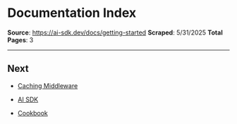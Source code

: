 # Documentation Index

**Source**: https://ai-sdk.dev/docs/getting-started
**Scraped**: 5/31/2025
**Total Pages**: 3

---

## Next

- [Caching Middleware](cookbook/next/caching-middleware.md)

- [AI SDK](index.md)
- [Cookbook](cookbook.md)

